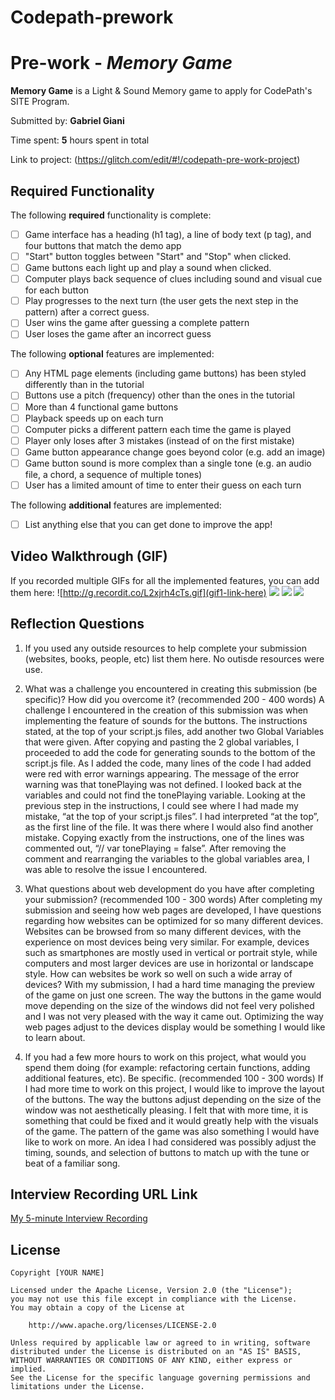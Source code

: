 # Codepath-prework

# Pre-work - *Memory Game*

**Memory Game** is a Light & Sound Memory game to apply for CodePath's SITE Program. 

Submitted by: **Gabriel Giani**

Time spent: **5** hours spent in total

Link to project: (https://glitch.com/edit/#!/codepath-pre-work-project)

## Required Functionality

The following **required** functionality is complete:

* [ ] Game interface has a heading (h1 tag), a line of body text (p tag), and four buttons that match the demo app
* [ ] "Start" button toggles between "Start" and "Stop" when clicked. 
* [ ] Game buttons each light up and play a sound when clicked. 
* [ ] Computer plays back sequence of clues including sound and visual cue for each button
* [ ] Play progresses to the next turn (the user gets the next step in the pattern) after a correct guess. 
* [ ] User wins the game after guessing a complete pattern
* [ ] User loses the game after an incorrect guess

The following **optional** features are implemented:

* [ ] Any HTML page elements (including game buttons) has been styled differently than in the tutorial
* [ ] Buttons use a pitch (frequency) other than the ones in the tutorial
* [ ] More than 4 functional game buttons
* [ ] Playback speeds up on each turn
* [ ] Computer picks a different pattern each time the game is played
* [ ] Player only loses after 3 mistakes (instead of on the first mistake)
* [ ] Game button appearance change goes beyond color (e.g. add an image)
* [ ] Game button sound is more complex than a single tone (e.g. an audio file, a chord, a sequence of multiple tones)
* [ ] User has a limited amount of time to enter their guess on each turn

The following **additional** features are implemented:

- [ ] List anything else that you can get done to improve the app!

## Video Walkthrough (GIF)

If you recorded multiple GIFs for all the implemented features, you can add them here:
![http://g.recordit.co/L2xjrh4cTs.gif](gif1-link-here)
![](gif2-link-here)
![](gif3-link-here)
![](gif4-link-here)

## Reflection Questions
1. If you used any outside resources to help complete your submission (websites, books, people, etc) list them here. 
No outisde resources were use.

2. What was a challenge you encountered in creating this submission (be specific)? How did you overcome it? (recommended 200 - 400 words) 
A challenge I encountered in the creation of this submission was when implementing the feature of sounds for the buttons. The instructions stated, at the top of your script.js files, add another two Global Variables that were given. After copying and pasting the 2 global variables, I proceeded to add the code for generating sounds to the bottom of the script.js file. As I added the code, many lines of the code I had added were red with error warnings appearing. The message of the error warning was that tonePlaying was not defined.  I looked back at the variables and could not find the tonePlaying variable. Looking at the previous step in the instructions, I could see where I had made my mistake, “at the top of your script.js files”. I had interpreted “at the top”, as the first line of the file. It was there where I would also find another mistake. Copying exactly from the instructions, one of the lines was commented out, “// var tonePlaying = false”. After removing the comment and rearranging the variables to the global variables area, I was able to resolve the issue I encountered. 

3. What questions about web development do you have after completing your submission? (recommended 100 - 300 words) 
After completing my submission and seeing how web pages are developed, I have questions regarding how websites can be optimized for so many different devices. Websites can be browsed from so many different devices, with the experience on most devices being very similar. For example, devices such as smartphones are mostly used in vertical or portrait style, while computers and most larger devices are use in horizontal or landscape style. How can websites be work so well on such a wide array of devices? With my submission, I had a hard time managing the preview of the game on just one screen. The way the buttons in the game would move depending on the size of the windows did not feel very polished and I was not very pleased with the way it came out. Optimizing the way web pages adjust to the devices display would be something I would like to learn about.

4. If you had a few more hours to work on this project, what would you spend them doing (for example: refactoring certain functions, adding additional features, etc). Be specific. (recommended 100 - 300 words) 
If I had more time to work on this project, I would like to improve the layout of the buttons. The way the buttons adjust depending on the size of the window was not aesthetically pleasing. I felt that with more time, it is something that could be fixed and it would greatly help with the visuals of the game. The pattern of the game was also something I would have like to work on more. An idea I had considered was possibly adjust the timing, sounds, and selection of buttons to match up with the tune or beat of a familiar song. 



## Interview Recording URL Link

[My 5-minute Interview Recording](your-link-here)


## License

    Copyright [YOUR NAME]

    Licensed under the Apache License, Version 2.0 (the "License");
    you may not use this file except in compliance with the License.
    You may obtain a copy of the License at

        http://www.apache.org/licenses/LICENSE-2.0

    Unless required by applicable law or agreed to in writing, software
    distributed under the License is distributed on an "AS IS" BASIS,
    WITHOUT WARRANTIES OR CONDITIONS OF ANY KIND, either express or implied.
    See the License for the specific language governing permissions and
    limitations under the License.
